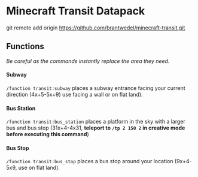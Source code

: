 # Minecraft Transit Datapack

git remote add origin https://github.com/brantwedel/minecraft-transit.git

## Functions

*Be careful as the commands instantly replace the area they need.*

#### Subway

`/function transit:subway` places a subway entrance facing your current direction (4x+5-5x+9) use facing a wall or on flat land).

#### Bus Station
`/function transit:bus_station` places a platform in the sky with a larger bus and bus stop (31x+4-4x31, **teleport to `/tp 2 150 2` in creative mode before executing this command**)

#### Bus Stop
`/function transit:bus_stop` places a bus stop around your location (9x+4-5x9, use on flat land).
